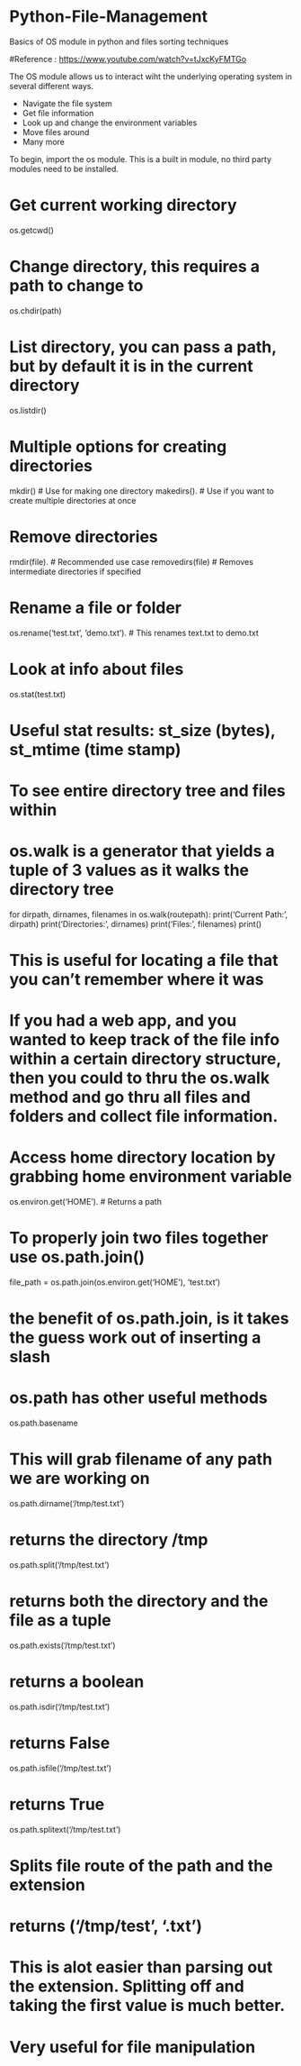 # Python-File-Management
Basics of OS module in python and files sorting techniques

#Reference : https://www.youtube.com/watch?v=tJxcKyFMTGo

The OS module allows us to interact wiht the underlying operating system in several different ways.

- Navigate the file system
- Get file information
- Look up and change the environment variables
- Move files around
- Many more

To begin, import the os module. This is a built in module, no third party modules need to be installed.


# Get current working directory
os.getcwd()


# Change directory, this requires a path to change to
os.chdir(path)


# List directory, you can pass a path, but by default it is in the current directory
os.listdir()


# Multiple options for creating directories
mkdir()  # Use for making one directory
makedirs(). # Use if you want to create multiple directories at once


# Remove directories
rmdir(file). # Recommended use case
removedirs(file)  # Removes intermediate directories if specified


# Rename a file or folder
os.rename(‘test.txt’, ‘demo.txt’). # This renames text.txt to demo.txt


# Look at info about files
os.stat(test.txt)
# Useful stat results: st_size (bytes), st_mtime (time stamp)


# To see entire directory tree and files within
# os.walk is a generator that yields a tuple of 3 values as it walks the directory tree

for dirpath, dirnames, filenames in os.walk(routepath): 
    print(‘Current Path:’, dirpath)
    print(‘Directories:’, dirnames)
    print(‘Files:’, filenames)
    print()

# This is useful for locating a file that you can’t remember where it was
# If you had a web app, and you wanted to keep track of the file info within a certain directory structure, then you could to thru the os.walk method and go thru all files and folders and collect file information.


# Access home directory location by grabbing home environment variable
os.environ.get(‘HOME’). # Returns a path
# To properly join two files together use os.path.join()
file_path = os.path.join(os.environ.get(‘HOME’), ‘test.txt’)
# the benefit of os.path.join, is it takes the guess work out of inserting a slash


# os.path has other useful methods

os.path.basename
# This will grab filename of any path we are working on

os.path.dirname(‘/tmp/test.txt’)
# returns the directory /tmp

os.path.split(‘/tmp/test.txt’)
# returns both the directory and the file as a tuple

os.path.exists(‘/tmp/test.txt’)
# returns a boolean

os.path.isdir(‘/tmp/test.txt’)
# returns False

os.path.isfile(‘/tmp/test.txt’)
# returns True

os.path.splitext(‘/tmp/test.txt’)
# Splits file route of the path and the extension
# returns (‘/tmp/test’, ‘.txt’)
# This is alot easier than parsing out the extension. Splitting off and taking the first value is much better.
# Very useful for file manipulation
